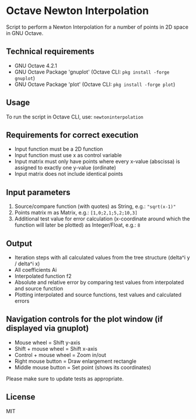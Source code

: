 # Octave Newton Interpolation

Script to perform a Newton Interpolation for a number of points in 2D space in GNU Octave.

## Technical requirements

- GNU Octave 4.2.1
- GNU Octave Package 'gnuplot' (Octave CLI: ```pkg install -forge gnuplot```)
- GNU Octave Package 'plot' (Octave CLI: ```pkg install -forge plot```)

## Usage

To run the script in Octave CLI, use: ``` newtoninterpolation ```

## Requirements for correct execution

- Input function must be a 2D function
- Input function must use x as control variable
- Input matrix must only have points where every x-value (abscissa) is assigned to exactly one y-value (ordinate)
- Input matrix does not include identical points

## Input parameters

1. Source/compare function (with quotes) as String, e.g.: ```"sqrt(x-1)"```
2. Points matrix m as Matrix, e.g.: ```[1,0;2,1;5,2;10,3]```
3. Additional test value for error calculation (x-coordinate around which the function will later be plotted) as Integer/Float, e.g.: ```8```

## Output

- Iteration steps with all calculated values from the tree structure (delta^i y / delta^i x)
- All coefficients Ai
- Interpolated function f2
- Absolute and relative error by comparing test values from interpolated and source function
- Plotting interpolated and source functions, test values and calculated errors

## Navigation controls for the plot window (if displayed via gnuplot)

- Mouse wheel = Shift y-axis
- Shift + mouse wheel = Shift x-axis
- Control + mouse wheel = Zoom in/out
- Right mouse button = Draw enlargement rectangle
- Middle mouse button = Set point (shows its coordinates)

Please make sure to update tests as appropriate.

## License
MIT
